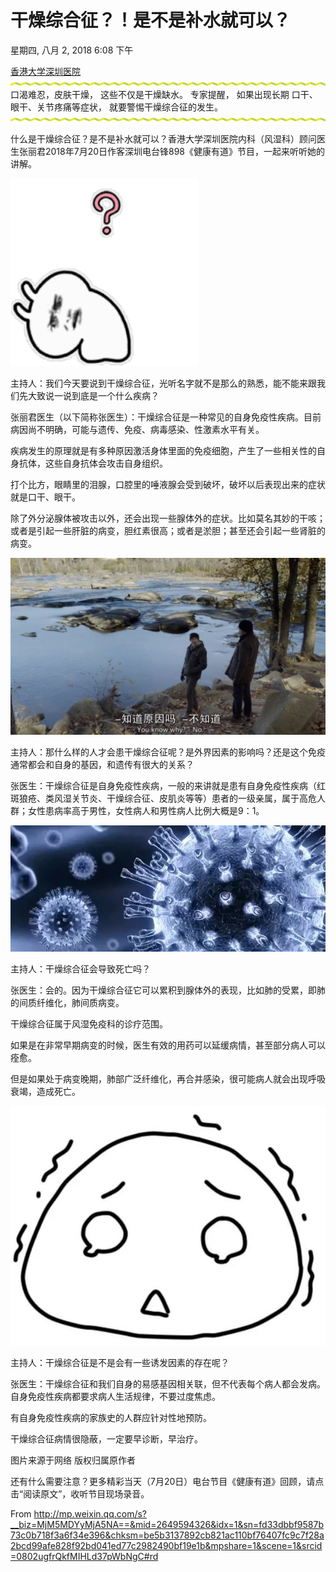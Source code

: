 # 干燥综合征？！是不是补水就可以？

星期四, 八月 2, 2018
6:08 下午

[香港大学深圳医院]()
![](https://raw.githubusercontent.com/tpxipster/tpxGalaxy/master/vnote笔记汇/干燥综合征？！是不是补水就可以？.md/ae0761133ba207e91fc0695568064c7f.png)
口渴难忍，皮肤干燥，
这些不仅是干燥缺水。
专家提醒，
如果出现长期
口干、眼干、关节疼痛等症状，
就要警惕干燥综合征的发生。
![](https://raw.githubusercontent.com/tpxipster/tpxGalaxy/master/vnote笔记汇/干燥综合征？！是不是补水就可以？.md/ae0761133ba207e91fc0695568064c7f.png)

什么是干燥综合征？是不是补水就可以？香港大学深圳医院内科（风湿科）顾问医生张丽君2018年7月20日作客深圳电台锋898《健康有道》节目，一起来听听她的讲解。

![](https://raw.githubusercontent.com/tpxipster/tpxGalaxy/master/vnote笔记汇/干燥综合征？！是不是补水就可以？.md/5f92f5909525bca85cbc88d03678dda0.gif)

主持人：我们今天要说到干燥综合征，光听名字就不是那么的熟悉，能不能来跟我们先大致说一说到底是一个什么疾病？

张丽君医生（以下简称张医生）：干燥综合征是一种常见的自身免疫性疾病。目前病因尚不明确，可能与遗传、免疫、病毒感染、性激素水平有关。

疾病发生的原理就是有多种原因激活身体里面的免疫细胞，产生了一些相关性的自身抗体，这些自身抗体会攻击自身组织。

打个比方，眼睛里的泪腺，口腔里的唾液腺会受到破坏，破坏以后表现出来的症状就是口干、眼干。

除了外分泌腺体被攻击以外，还会出现一些腺体外的症状。比如莫名其妙的干咳；或者是引起一些肝脏的病变，胆红素很高；或者是淤胆；甚至还会引起一些肾脏的病变。

![一 知 道 原 因 吗 0 不 知 道  - Youknow why?Z No—](https://raw.githubusercontent.com/tpxipster/tpxGalaxy/master/vnote笔记汇/干燥综合征？！是不是补水就可以？.md/2dae79cff2d6546ea5a336a018519c09.jpg)

主持人：那什么样的人才会患干燥综合征呢？是外界因素的影响吗？还是这个免疫通常都会和自身的基因，和遗传有很大的关系？

张医生：干燥综合征是自身免疫性疾病，一般的来讲就是患有自身免疫性疾病（红斑狼疮、类风湿关节炎、干燥综合征、皮肌炎等等）患者的一级亲属，属于高危人群；女性患病率高于男性，女性病人和男性病人比例大概是9：1。

![](https://raw.githubusercontent.com/tpxipster/tpxGalaxy/master/vnote笔记汇/干燥综合征？！是不是补水就可以？.md/7d5cd79eedcbdaf3496e5a5fbed12880.jpg)

主持人：干燥综合征会导致死亡吗？

张医生：会的。因为干燥综合征它可以累积到腺体外的表现，比如肺的受累，即肺的间质纤维化，肺间质病变。

干燥综合征属于风湿免疫科的诊疗范围。

如果是在非常早期病变的时候，医生有效的用药可以延缓病情，甚至部分病人可以痊愈。

但是如果处于病变晚期，肺部广泛纤维化，再合并感染，很可能病人就会出现呼吸衰竭，造成死亡。

![](https://raw.githubusercontent.com/tpxipster/tpxGalaxy/master/vnote笔记汇/干燥综合征？！是不是补水就可以？.md/dc3514c8366eafbacbbab85fdfaa04c2.jpg)

主持人：干燥综合征是不是会有一些诱发因素的存在呢？

张医生：干燥综合征和我们自身的易感基因相关联，但不代表每个病人都会发病。自身免疫性疾病都要求病人生活规律，不要过度焦虑。

有自身免疫性疾病的家族史的人群应针对性地预防。

干燥综合征病情很隐蔽，一定要早诊断，早治疗。

图片来源于网络 版权归属原作者

还有什么需要注意？更多精彩当天（7月20日）电台节目《健康有道》回顾，请点击“阅读原文”，收听节目现场录音。

 From <http://mp.weixin.qq.com/s?__biz=MjM5MDYyMjA5NA==&mid=2649594326&idx=1&sn=fd33dbbf9587b73c0b718f3a6f34e396&chksm=be5b3137892cb821ac110bf76407fc9c7f28a2bcd99afe828f92bd041ed77c2982490bf19e1b&mpshare=1&scene=1&srcid=0802ugfrQkfMIHLd37pWbNgC#rd>

